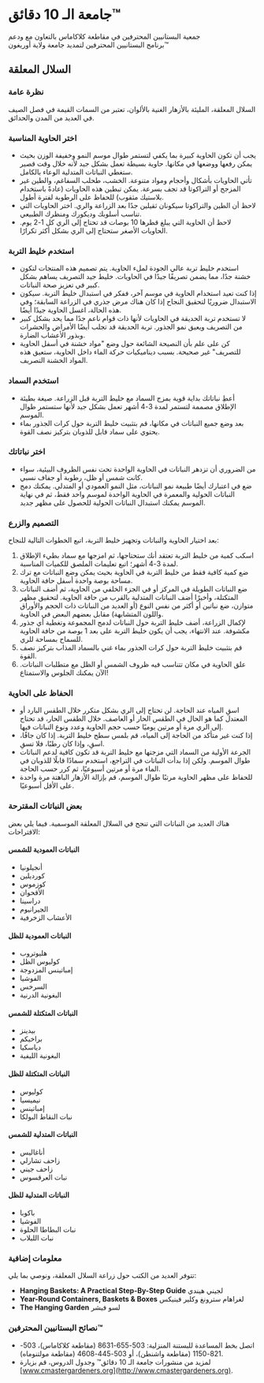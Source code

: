 # جامعة الـ 10 دقائق™  
جمعية البستانيين المحترفين في مقاطعة كلاكاماس بالتعاون مع ودعم  
برنامج البستانيين المحترفين لتمديد جامعة ولاية أوريغون™  

## السلال المعلقة  

### نظرة عامة  
السلال المعلقة، المليئة بالأزهار الغنية بالألوان، تعتبر من السمات القيمة في فصل الصيف في العديد من المدن والحدائق.  

### اختر الحاوية المناسبة  
- يجب أن تكون الحاوية كبيرة بما يكفي لتستمر طوال موسم النمو وخفيفة الوزن بحيث يمكن رفعها ووضعها في مكانها. حاوية بسيطة تعمل بشكل جيد لأنه خلال وقت قصير ستغطي النباتات المتدلية الوعاء بالكامل.  
- تأتي الحاويات بأشكال وأحجام ومواد متنوعة. الخشب، طحلب السفاغم، والطين غير المزجج أو التراكوتا قد تجف بسرعة. يمكن تبطين هذه الحاويات (عادةً باستخدام بلاستيك مثقوب) للحفاظ على الرطوبة لفترة أطول.  
- لاحظ أن الطين والتراكوتا سيكونان ثقيلين جدًا بعد الزراعة والري. اختر الحاويات التي تناسب أسلوبك وديكورك ومنظرك الطبيعي.  
- لاحظ أن الحاوية التي يبلغ قطرها 10 بوصات قد تحتاج إلى الري كل 1-2 يوم. الحاويات الأصغر ستحتاج إلى الري بشكل أكثر تكرارًا.  

### استخدم خليط التربة  
- استخدم خليط تربة عالي الجودة لملء الحاوية. يتم تصميم هذه المنتجات لتكون خشنة جدًا، مما يضمن تصريفًا جيدًا في الحاويات. خليط جيد التصريف يساهم بشكل كبير في تعزيز صحة النباتات.  
- إذا كنت تعيد استخدام الحاوية في موسم آخر، ففكر في استبدال خليط التربة. سيكون الاستبدال ضروريًا لتحقيق النجاح إذا كان هناك مرض جذري في الزراعة السابقة؛ وفي هذه الحالة، اغسل الحاوية جيدًا أيضًا.  
- لا تستخدم تربة الحديقة في الحاويات لأنها ذات قوام ناعم جدًا مما يحد بشكل كبير من التصريف ويعيق نمو الجذور. تربة الحديقة قد تجلب أيضًا الأمراض والحشرات وبذور الأعشاب الضارة.  
- كن على علم بأن النصيحة الشائعة حول وضع "مواد خشنة في أسفل الحاوية للتصريف" غير صحيحة. بسبب ديناميكيات حركة الماء داخل الحاوية، ستعيق هذه المواد الخشنة التصريف.  

### استخدم السماد  
- أعطِ نباتاتك بداية قوية بمزج السماد مع خليط التربة قبل الزراعة. صيغة بطيئة الإطلاق مصممة لتستمر لمدة 3-4 أشهر تعمل بشكل جيد لأنها ستستمر طوال الموسم.  
- بعد وضع جميع النباتات في مكانها، قم بتثبيت خليط التربة حول كرات الجذور بماء يحتوي على سماد قابل للذوبان بتركيز نصف القوة.  

### اختر نباتاتك  
- من الضروري أن تزدهر النباتات في الحاوية الواحدة تحت نفس الظروف البيئية، سواء كانت شمس أو ظل، رطوبة أو جفاف نسبي.  
- ضع في اعتبارك أيضًا طبيعة نمو النباتات، مثل النمو العمودي أو المتدلي. يمكنك دمج النباتات الحولية والمعمرة في الحاوية الواحدة لموسم واحد فقط، ثم في نهاية الموسم يمكنك استبدال النباتات الحولية للحصول على مظهر جديد.  

### التصميم والزرع  
بعد اختيار الحاوية والنباتات وتجهيز خليط التربة، اتبع الخطوات التالية للنجاح:  
1. اسكب كمية من خليط التربة تعتقد أنك ستحتاجها، ثم امزجها مع سماد بطيء الإطلاق لمدة 3-4 أشهر؛ اتبع تعليمات الملصق للكميات المناسبة.  
2. ضع كمية كافية فقط من خليط التربة في الحاوية بحيث يمكن وضع النباتات مع ترك مساحة بوصة واحدة أسفل حافة الحاوية.  
3. ضع النباتات الطويلة في المركز أو في الجزء الخلفي من الحاوية، ثم أضف النباتات المتكتلة، وأخيرًا أضف النباتات المتدلية بالقرب من حافة الحاوية. لتحقيق مظهر متوازن، ضع نباتين أو أكثر من نفس النوع (أو العديد من النباتات ذات الحجم والأوراق واللون المتشابهة) مقابل بعضهم البعض في الحاوية.  
4. لإكمال الزراعة، أضف خليط التربة حول النباتات لدمج المجموعة وتغطية أي جذور مكشوفة. عند الانتهاء، يجب أن يكون خليط التربة على بعد 1 بوصة من حافة الحاوية للسماح بمساحة للري.  
5. قم بتثبيت خليط التربة حول كرات الجذور بماء غني بالسماد المذاب بتركيز نصف القوة.  
6. علق الحاوية في مكان تتناسب فيه ظروف الشمس أو الظل مع متطلبات النباتات. الآن يمكنك الجلوس والاستمتاع!  

### الحفاظ على الحاوية  
- اسقِ المياه عند الحاجة. لن تحتاج إلى الري بشكل متكرر خلال الطقس البارد أو المعتدل كما هو الحال في الطقس الحار أو العاصف. خلال الطقس الحار، قد تحتاج إلى الري مرة أو مرتين يوميًا حسب حجم الحاوية وعدد ونوع النباتات فيها.  
- إذا كنت غير متأكد من الحاجة إلى المياه، قم بلمس سطح خليط التربة. إذا كان جافًا، اسقِ، وإذا كان رطبًا، فلا تسقِ.  
- الجرعة الأولية من السماد التي مزجتها مع خليط التربة قد تكون كافية لدعم النباتات طوال الموسم. ولكن إذا بدأت النباتات في التراجع، استخدم سمادًا قابلًا للذوبان في الماء مرة أو مرتين أسبوعيًا، ثم كرر حسب الحاجة.  
- للحفاظ على مظهر الحاوية مرتبًا طوال الموسم، قم بإزالة الأزهار الباهتة مرة واحدة على الأقل أسبوعيًا.  

### بعض النباتات المقترحة  
هناك العديد من النباتات التي تنجح في السلال المعلقة الموسمية. فيما يلي بعض الاقتراحات:  

#### النباتات العمودية للشمس  
- أنجيلونيا  
- كورديلين  
- كوزموس  
- الأقحوان  
- دراسينا  
- الجيرانيوم  
- الأعشاب الزخرفية  

#### النباتات العمودية للظل  
- هليوتروب  
- كوليوس الظل  
- إمباتينس المزدوجة  
- الفوشيا  
- السرخس  
- البغونية الدرنية  

#### النباتات المتكتلة للشمس  
- بيدينز  
- براخيكم  
- دياسكيا  
- البغونية الليفية  

#### النباتات المتكتلة للظل  
- كوليوس  
- نيميسيا  
- إمباتينس  
- نبات النقاط البولكا  

#### النباتات المتدلية للشمس  
- أناغاليس  
- زاحف تشارلي  
- زاحف جيني  
- نبات العرقسوس  

#### النباتات المتدلية للظل  
- باكوبا  
- الفوشيا  
- نبات البطاطا الحلوة  
- نبات اللبلاب  

### معلومات إضافية  
تتوفر العديد من الكتب حول زراعة السلال المعلقة، ونوصي بما يلي:  
- **Hanging Baskets: A Practical Step-By-Step Guide** لجيني هيندي  
- **Year-Round Containers, Baskets & Boxes** لغراهام سترونغ وكلير فينيكس  
- **The Hanging Garden** لسو فيشر  

### نصائح البستانيين المحترفين™  
- اتصل بخط المساعدة للبستنة المنزلية: 503-655-8631 (مقاطعة كلاكاماس)، 503-821-1150 (مقاطعة واشنطن)، أو 503-445-4608 (مقاطعة مولتنوماه).  
- لمزيد من منشورات جامعة الـ 10 دقائق™ وجدول الدروس، قم بزيارة [www.cmastergardeners.org](http://www.cmastergardeners.org).